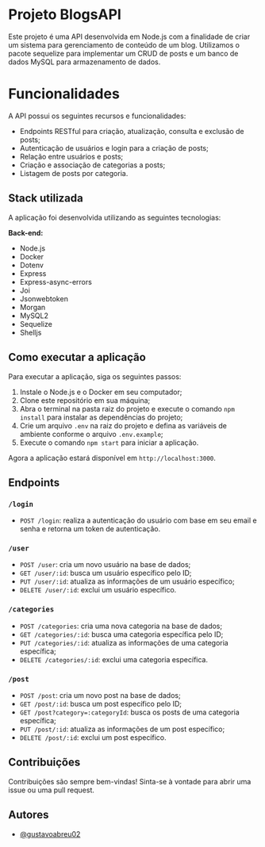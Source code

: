 # Projeto BlogsAPI

Este projeto é uma API desenvolvida em Node.js com a finalidade de criar um sistema para gerenciamento de conteúdo de um blog. Utilizamos o pacote sequelize para implementar um CRUD de posts e um banco de dados MySQL para armazenamento de dados. 

# Funcionalidades

A API possui os seguintes recursos e funcionalidades:

- Endpoints RESTful para criação, atualização, consulta e exclusão de posts;
- Autenticação de usuários e login para a criação de posts;
- Relação entre usuários e posts;
- Criação e associação de categorias a posts;
- Listagem de posts por categoria.

## Stack utilizada

A aplicação foi desenvolvida utilizando as seguintes tecnologias:

**Back-end:**

- Node.js
- Docker
- Dotenv
- Express
- Express-async-errors
- Joi
- Jsonwebtoken
- Morgan
- MySQL2
- Sequelize
- Shelljs

## Como executar a aplicação

Para executar a aplicação, siga os seguintes passos:

1. Instale o Node.js e o Docker em seu computador;
2. Clone este repositório em sua máquina;
3. Abra o terminal na pasta raiz do projeto e execute o comando `npm install` para instalar as dependências do projeto;
4. Crie um arquivo `.env` na raiz do projeto e defina as variáveis de ambiente conforme o arquivo `.env.example`;
5. Execute o comando `npm start` para iniciar a aplicação.

Agora a aplicação estará disponível em `http://localhost:3000`. 

## Endpoints

### `/login`

- `POST /login`: realiza a autenticação do usuário com base em seu email e senha e retorna um token de autenticação.

### `/user`

- `POST /user`: cria um novo usuário na base de dados;
- `GET /user/:id`: busca um usuário específico pelo ID;
- `PUT /user/:id`: atualiza as informações de um usuário específico;
- `DELETE /user/:id`: exclui um usuário específico.

### `/categories`

- `POST /categories`: cria uma nova categoria na base de dados;
- `GET /categories/:id`: busca uma categoria específica pelo ID;
- `PUT /categories/:id`: atualiza as informações de uma categoria específica;
- `DELETE /categories/:id`: exclui uma categoria específica.

### `/post`

- `POST /post`: cria um novo post na base de dados;
- `GET /post/:id`: busca um post específico pelo ID;
- `GET /post?category=:categoryId`: busca os posts de uma categoria específica;
- `PUT /post/:id`: atualiza as informações de um post específico;
- `DELETE /post/:id`: exclui um post específico.

## Contribuições

Contribuições são sempre bem-vindas! Sinta-se à vontade para abrir uma issue ou uma pull request.

## Autores

- [@gustavoabreu02](https://www.github.com/gustavoabreu02)
